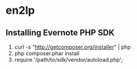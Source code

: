 en2lp
=====

Installing Evernote PHP SDK
---------------------------
1.  curl -s "http://getcomposer.org/installer" | php
2.  php composer.phar install
3.  require '/path/to/sdk/vendor/autoload.php';
